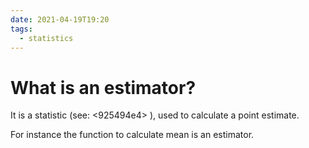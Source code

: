 ```yaml
---
date: 2021-04-19T19:20
tags: 
  - statistics
---
```


# What is an estimator?

It is a statistic (see: <925494e4> ), used to calculate a point estimate.

For instance the function to calculate mean is an estimator.
